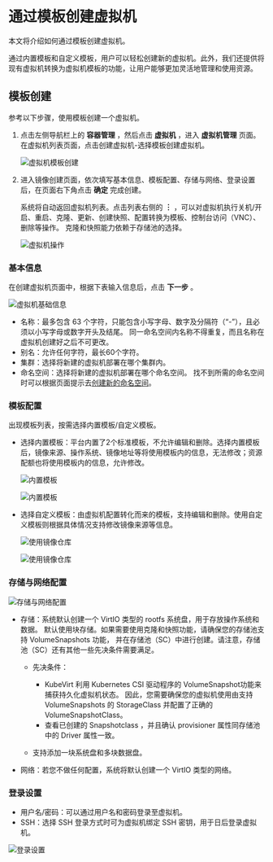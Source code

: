 # 通过模板创建虚拟机

本文将介绍如何通过模板创建虚拟机。

通过内置模板和自定义模板，用户可以轻松创建新的虚拟机。此外，我们还提供将现有虚拟机转换为虚拟机模板的功能，让用户能够更加灵活地管理和使用资源。

## 模板创建

参考以下步骤，使用模板创建一个虚拟机。

1. 点击左侧导航栏上的 __容器管理__ ，然后点击 __虚拟机__ ，进入 __虚拟机管理__ 页面。在虚拟机列表页面，点击创建虚拟机-选择模板创建虚拟机。

    ![虚拟机模板创建](https://docs.daocloud.io/daocloud-docs-images/docs/zh/docs/virtnest/images/create-tep01.png)

2. 进入镜像创建页面，依次填写基本信息、模板配置、存储与网络、登录设置后，在页面右下角点击 __确定__ 完成创建。

    系统将自动返回虚拟机列表。点击列表右侧的 __︙__ ，可以对虚拟机执行关机/开启、重启、克隆、更新、创建快照、配置转换为模板、控制台访问（VNC）、删除等操作。
    克隆和快照能力依赖于存储池的选择。

    ![虚拟机操作](https://docs.daocloud.io/daocloud-docs-images/docs/zh/docs/virtnest/images/create-tep02.png)

### 基本信息

在创建虚拟机页面中，根据下表输入信息后，点击 __下一步__ 。

![虚拟机基础信息](https://docs.daocloud.io/daocloud-docs-images/docs/zh/docs/virtnest/images/create-tep03.png)

- 名称：最多包含 63 个字符，只能包含小写字母、数字及分隔符（“-”），且必须以小写字母或数字开头及结尾。
  同一命名空间内名称不得重复，而且名称在虚拟机创建好之后不可更改。
- 别名：允许任何字符，最长60个字符。
- 集群：选择将新建的虚拟机部署在哪个集群内。
- 命名空间：选择将新建的虚拟机部署在哪个命名空间。
  找不到所需的命名空间时可以根据页面提示去[创建新的命名空间](../../kpanda/user-guide/namespaces/createns.md)。

### 模板配置

出现模板列表，按需选择内置模板/自定义模板。

- 选择内置模板：平台内置了2个标准模板，不允许编辑和删除。选择内置模板后，镜像来源、操作系统、镜像地址等将使用模板内的信息，无法修改；资源配额也将使用模板内的信息，允许修改。
  
    ![内置模板](https://docs.daocloud.io/daocloud-docs-images/docs/zh/docs/virtnest/images/create-tep04.png)

    ![内置模板](https://docs.daocloud.io/daocloud-docs-images/docs/zh/docs/virtnest/images/create-tep05.png)

- 选择自定义模板：由虚拟机配置转化而来的模板，支持编辑和删除。使用自定义模板则根据具体情况支持修改镜像来源等信息。

    ![使用镜像仓库](https://docs.daocloud.io/daocloud-docs-images/docs/zh/docs/virtnest/images/create-tep06.png)

    ![使用镜像仓库](https://docs.daocloud.io/daocloud-docs-images/docs/zh/docs/virtnest/images/create-tep07.png)

### 存储与网络配置

![存储与网络配置](https://docs.daocloud.io/daocloud-docs-images/docs/zh/docs/virtnest/images/create-tep08.png)

- 存储：系统默认创建一个 VirtIO 类型的 rootfs 系统盘，用于存放操作系统和数据。
  默认使用块存储。如果需要使用克隆和快照功能，请确保您的存储池支持 VolumeSnapshots 功能，
  并在存储池（SC）中进行创建。请注意，存储池（SC）还有其他一些先决条件需要满足。

    - 先决条件：

        - KubeVirt 利用 Kubernetes CSI 驱动程序的 VolumeSnapshot功能来捕获持久化虚拟机状态。
          因此，您需要确保您的虚拟机使用由支持 VolumeSnapshots 的 StorageClass 并配置了正确的 VolumeSnapshotClass。
        - 查看已创建的 Snapshotclass ，并且确认 provisioner 属性同存储池中的 Driver 属性一致。

    - 支持添加一块系统盘和多块数据盘。

- 网络：若您不做任何配置，系统将默认创建一个 VirtIO 类型的网络。

### 登录设置

- 用户名/密码：可以通过用户名和密码登录至虚拟机。
- SSH：选择 SSH 登录方式时可为虚拟机绑定 SSH 密钥，用于日后登录虚拟机。

![登录设置](https://docs.daocloud.io/daocloud-docs-images/docs/zh/docs/virtnest/images/createvm08.png)
